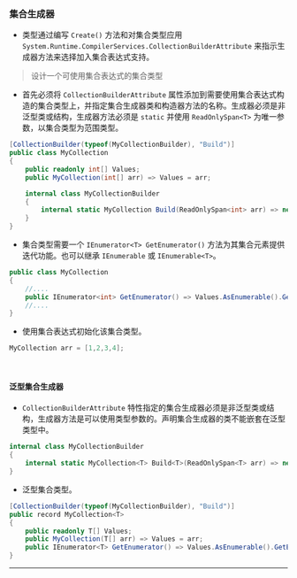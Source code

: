 ### 集合生成器

<!-- NET 8 pre -->

- 类型通过编写 `Create()` 方法和对集合类型应用 `System.Runtime.CompilerServices.CollectionBuilderAttribute` 来指示生成器方法来选择加入集合表达式支持。

> 设计一个可使用集合表达式的集合类型

- 首先必须将 `CollectionBuilderAttribute` 属性添加到需要使用集合表达式构造的集合类型上，并指定集合生成器类和构造器方法的名称。生成器必须是非泛型类或结构，生成器方法必须是 `static` 并使用 `ReadOnlySpan<T>` 为唯一参数，以集合类型为范围类型。

```csharp
[CollectionBuilder(typeof(MyCollectionBuilder), "Build")]
public class MyCollection
{
    public readonly int[] Values;
    public MyCollection(int[] arr) => Values = arr;

    internal class MyCollectionBuilder
    {
        internal static MyCollection Build(ReadOnlySpan<int> arr) => new MyCollection(arr.ToArray());
    }
}
```

- 集合类型需要一个 `IEnumerator<T> GetEnumerator()` 方法为其集合元素提供迭代功能。也可以继承 `IEnumerable` 或 `IEnumerable<T>`。

```csharp
public class MyCollection
{
    //....
    public IEnumerator<int> GetEnumerator() => Values.AsEnumerable().GetEnumerator();
    //....
}
```

- 使用集合表达式初始化该集合类型。

```csharp
MyCollection arr = [1,2,3,4];
```

<br>

#### 泛型集合生成器

- `CollectionBuilderAttribute` 特性指定的集合生成器必须是非泛型类或结构，生成器方法是可以使用类型参数的。声明集合生成器的类不能嵌套在泛型类型中。

```csharp
internal class MyCollectionBuilder
{
    internal static MyCollection<T> Build<T>(ReadOnlySpan<T> arr) => new MyCollection<T>(arr.ToArray());
}
```

- 泛型集合类型。

```csharp
[CollectionBuilder(typeof(MyCollectionBuilder), "Build")]
public record MyCollection<T>
{
    public readonly T[] Values;
    public MyCollection(T[] arr) => Values = arr;
    public IEnumerator<T> GetEnumerator() => Values.AsEnumerable().GetEnumerator();
}
```

---